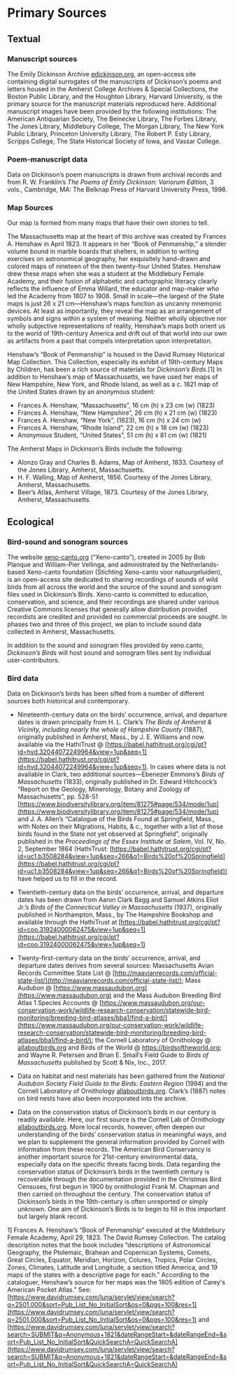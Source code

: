 # Primary Sources

## Textual

### Manuscript sources

The Emily Dickinson Archive [edickinson.org](https://www.edickinson.org), an open-access site containing digital surrogates of the manuscripts of Dickinson’s poems and letters housed in the Amherst College Archives & Special Collections, the Boston Public Library, and the Houghton Library, Harvard University, is the primary source for the manuscript materials reproduced here. Additional manuscript images have been provided by the following institutions: The American Antiquarian Society, The Beinecke Library, The Forbes Library, The Jones Library, Middlebury College, The Morgan Library, The New York Public Library, Princeton University Library, The Robert P. Esty Library, Scripps College, The State Historical Society of Iowa, and Vassar College. 

### Poem-manuscript data

Data on Dickinson’s poem manuscripts is drawn from archival records and from R. W. Franklin’s _The Poems of Emily Dickinson: Variorum Edition_, 3 vols., Cambridge, MA: The Belknap Press of Harvard University Press, 1998. 

### Map Sources

Our map is formed from many maps that have their own stories to tell. 

The Massachusetts map at the heart of this archive was created by Frances A. Henshaw in April 1823. It appears in her “Book of Penmanship,” a slender volume bound in marble boards that shelters, in addition to writing exercises on astronomical geography, her exquisitely hand-drawn and colored maps of nineteen of the then twenty-four United States. Henshaw drew these maps when she was a student at the Middlebury Female Academy, and their fusion of alphabetic and cartographic literacy clearly reflects the influence of Emma Willard, the educator and map-maker who led the Academy from 1807 to 1908. Small in scale—the largest of the State maps is just 26 x 21 cm—Henshaw’s maps function as uncanny mnemonic devices. At least as importantly, they reveal the map as an arrangement of symbols and signs within a system of meaning. Neither wholly objective nor wholly subjective representations of reality, Henshaw’s maps both orient us to the world of 19th-century America and drift out of that world into our own as artifacts from a past that compels interpretation upon interpretation. 

Henshaw’s “Book of Penmanship” is housed in the David Rumsey Historical Map Collection. This Collection, especially its exhibit of 19th-century Maps by Children, has been a rich source of materials for _Dickinson’s Birds_.[1] In addition to Henshaw’s map of Massachusetts, we have used her maps of New Hampshire, New York, and Rhode Island, as well as a c. 1821 map of the United States drawn by an anonymous student: 

- Frances A. Henshaw, “Massachusetts”, 16 cm (h) x 23 cm (w) (1823)
- Frances A. Henshaw, “New Hampshire”, 26 cm (h) x 21 cm (w) (1823)
- Frances A. Henshaw, “New York”, (1823), 16 cm (h) x 24 cm (w)
- Frances A. Henshaw, “Rhode Island”, 22 cm (h) x 18 cm (w) (1823)
- Anonymous Student, “United States”, 51 cm (h) x 81 cm (w) (1821)

The Amherst Maps in Dickinson’s Birds include the following:

- Alonzo Gray and Charles B. Adams, Map of Amherst, 1833. Courtesy of the Jones Library, Amherst, Massachusetts.
- H. F. Walling, Map of Amherst, 1856. Courtesy of the Jones Library, Amherst, Massachusetts.
- Beer’s Atlas, Amherst Village, 1873. Courtesy of the Jones Library, Amherst, Massachusetts.


## Ecological

### Bird-sound and sonogram sources

The website [xeno-canto.org](https://www.xeno-canto.org) (“Xeno-canto”), created in 2005 by Bob Planque and William-Pier Vellinga, and administrated by the Netherlands-based Xeno-canto foundation (Stichting Xeno-canto voor natuurgeluiden), is an open-access site dedicated to sharing recordings of sounds of wild birds from all across the world and the source of the sound and sonogram files used in Dickinson’s Birds. Xeno-canto is committed to education, conservation, and science, and their recordings are shared under various Creative Commons licenses that generally allow distribution provided recordists are credited and provided no commercial proceeds are sought. In phases two and three of this project, we plan to include sound data collected in Amherst, Massachusetts. 

In addition to the sound and sonogram files provided by xeno.canto, _Dickinson’s Birds_ will host sound and sonogram files sent by individual user-contributors. 

### Bird data

Data on Dickinson’s birds has been sifted from a number of different sources both historical and contemporary.

- Nineteenth-century data on the birds’ occurrence, arrival, and departure dates is drawn principally from H. L. Clark’s _The Birds of Amherst & Vicinity, including nearly the whole of Hampshire County_ (1887), originally published in Amherst, Mass., by J. E. Williams and now available via the HathiTrust @ [https://babel.hathitrust.org/cgi/pt?id=hvd.32044072249964&view=1up&seq=1](https://babel.hathitrust.org/cgi/pt?id=hvd.32044072249964&view=1up&seq=1). In cases where data is not available in Clark, two additional sources—Ebenezer Emmons’s _Birds of Massachusetts_ (1833), originally published in Dr. Edward Hitchcock’s “Report on the Geology, Minerology, Botany and Zoology of Massachusetts”, pp. 528-51 [https://www.biodiversitylibrary.org/item/81275#page/534/mode/1up](https://www.biodiversitylibrary.org/item/81275#page/534/mode/1up) and J. A. Allen’s “Catalogue of the Birds Found at Springfield, Mass., with Notes on their Migrations, Habits, & c., together with a list of those birds found in the State not yet observed at Springfield”, originally published in the _Proceedings of the Essex Institute at Salem_, Vol. IV, No. 2, September 1864 (HathiTrust: [https://babel.hathitrust.org/cgi/pt?id=uc1.b3508284&view=1up&seq=266&q1=Birds%20of%20Springfield](https://babel.hathitrust.org/cgi/pt?id=uc1.b3508284&view=1up&seq=266&q1=Birds%20of%20Springfield)) have helped us to fill in the record. 

- Twentieth-century data on the birds’ occurrence, arrival, and departure dates has been drawn from Aaron Clark Bagg and Samuel Atkins Eliot Jr.’s _Birds of the Connecticut Valley in Massachusetts_ (1937), originally published in Northampton, Mass., by The Hampshire Bookshop and available through the HathiTrust at [https://babel.hathitrust.org/cgi/pt?id=coo.31924000062475&view=1up&seq=1](https://babel.hathitrust.org/cgi/pt?id=coo.31924000062475&view=1up&seq=1)

- Twenty-first-century data on the birds’ occurrence, arrival, and departure dates derives from several sources: Massachusetts Avian Records Committee State List @ [http://maavianrecords.com/official-state-list/](http://maavianrecords.com/official-state-list/); Mass Audubon @ [https://www.massaudubon.org](https://www.massaudubon.org) and the Mass Audubon Breeding Bird Atlas 1 Species Accounts @ [https://www.massaudubon.org/our-conservation-work/wildlife-research-conservation/statewide-bird-monitoring/breeding-bird-atlases/bba1/find-a-bird/](https://www.massaudubon.org/our-conservation-work/wildlife-research-conservation/statewide-bird-monitoring/breeding-bird-atlases/bba1/find-a-bird/); the Cornell Laboratory of Ornithology @ [allaboutbirds.org](http://allaboutbirds.org) and Birds of the World @ https://birdsoftheworld.org; and Wayne R. Petersen and Brian E. Small’s Field Guide to _Birds of Massachusetts_ published by Scott & Nix, Inc., 2017.

- Data on habitat and nest materials has been gathered from the _National Audubon Society Field Guide to the Birds: Eastern Region_ (1994) and the Cornell Laboratory of Ornithology [allaboutbirds.org](http://allaboutbirds.org). Clark’s (1887) notes on bird nests have also been incorporated into the archive. 

- Data on the conservation status of Dickinson’s birds in our century is readily available. Here, our first source is the Cornell Lab of Ornithology [allaboutbirds.org](http://allaboutbirds.org). More local records, however, often deepen our understanding of the birds’ conservation status in meaningful ways, and we plan to supplement the general information provided by Cornell with information from these records. The American Bird Conservancy is another important source for 21st-century environmental data, especially data on the specific threats facing birds. Data regarding the conservation status of Dickinson’s birds in the twentieth century is recoverable through the documentation provided in the Christmas Bird Censuses, first begun in 1900 by ornithologist Frank M. Chapman and then carried on throughout the century. The conservation status of Dickinson’s birds in the 19th-century is often unreported or simply unknown. One aim of Dickinson’s Birds is to begin to fill in this important but largely blank record. 


1] Frances A. Henshaw’s “Book of Penmanship” executed at the Middlebury Female Academy, April 29, 1823. The David Rumsey Collection. The catalog description notes that the book includes “descriptions of Astronomical Geography, the Ptolemaic, Brahean and Copernican Systems, Comets, Great Circles, Equator, Meridian, Horizon, Colures, Tropics, Polar Circles, Zones, Climates, Latitude and Longitude, a section titled America, and 19 maps of the states with a descriptive page for each.” According to the cataloguer, Henshaw’s source for her maps was the 1805 edition of Carey's American Pocket Atlas.” See: [https://www.davidrumsey.com/luna/servlet/view/search?q=2501.000&sort=Pub_List_No_InitialSort&os=0&pgs=100&res=1](https://www.davidrumsey.com/luna/servlet/view/search?q=2501.000&sort=Pub_List_No_InitialSort&os=0&pgs=100&res=1) and [https://www.davidrumsey.com/luna/servlet/view/search?search=SUBMIT&q=Anonymous+1821&dateRangeStart=&dateRangeEnd=&sort=Pub_List_No_InitialSort&QuickSearchA=QuickSearchA](https://www.davidrumsey.com/luna/servlet/view/search?search=SUBMIT&q=Anonymous+1821&dateRangeStart=&dateRangeEnd=&sort=Pub_List_No_InitialSort&QuickSearchA=QuickSearchA)
